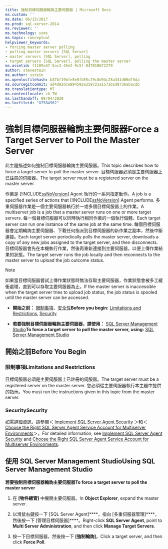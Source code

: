 ```yaml
---
title: 強制目標伺服器輪詢主要伺服器 | Microsoft Docs
ms.custom: ''
ms.date: 06/13/2017
ms.prod: sql-server-2014
ms.reviewer: ''
ms.technology: ssms
ms.topic: conceptual
helpviewer_keywords:
- forcing master server polling
- polling master servers [SQL Server]
- master servers [SQL Server], polling
- target servers [SQL Server], polling the master server
ms.assetid: f1189a47-5ac3-45e2-9c5f-847810672279
author: stevestein
ms.author: sstein
ms.openlocfilehash: b37bf19bfe8e8fb55c29c8d94c28a341d06df5da
ms.sourcegitcommit: ad4d92dce894592a259721a1571b1d8736abacdb
ms.translationtype: MT
ms.contentlocale: zh-TW
ms.lasthandoff: 08/04/2020
ms.locfileid: "87584962"
---
```

# <a name="force-a-target-server-to-poll-the-master-server"></a><span data-ttu-id="8a01b-102">強制目標伺服器輪詢主要伺服器</span><span class="sxs-lookup"><span data-stu-id="8a01b-102">Force a Target Server to Poll the Master Server</span></span>
  <span data-ttu-id="8a01b-103">此主題描述如何強制目標伺服器輪詢主要伺服器。</span><span class="sxs-lookup"><span data-stu-id="8a01b-103">This topic describes how to force a target server to poll the master server.</span></span> <span data-ttu-id="8a01b-104">目標伺服器必須是主要伺服器上已註冊的伺服器。</span><span class="sxs-lookup"><span data-stu-id="8a01b-104">The target server must be a registered server on the master server.</span></span>  
  
 <span data-ttu-id="8a01b-105">作業是 [!INCLUDE[ssNoVersion](../../includes/ssnoversion-md.md)] Agent 執行的一系列指定動作。</span><span class="sxs-lookup"><span data-stu-id="8a01b-105">A job is a specified series of actions that [!INCLUDE[ssNoVersion](../../includes/ssnoversion-md.md)] Agent performs.</span></span> <span data-ttu-id="8a01b-106">多重伺服器作業是一個主要伺服器執行於一或多個目標伺服器上的作業。</span><span class="sxs-lookup"><span data-stu-id="8a01b-106">A multiserver job is a job that a master server runs on one or more target servers.</span></span> <span data-ttu-id="8a01b-107">每一個目標伺服器可以同時執行相同作業的一個執行個體。</span><span class="sxs-lookup"><span data-stu-id="8a01b-107">Each target server can run one instance of the same job at the same time.</span></span> <span data-ttu-id="8a01b-108">每個目標伺服器會定期輪詢主要伺服器、下載任何指派到目標伺服器的新作業之副本，然後中斷連接。</span><span class="sxs-lookup"><span data-stu-id="8a01b-108">Each target server periodically polls the master server, downloads a copy of any new jobs assigned to the target server, and then disconnects.</span></span> <span data-ttu-id="8a01b-109">目標伺服器會先在本機執行作業，然後再重新連接到主要伺服器，以便上傳作業結果的狀態。</span><span class="sxs-lookup"><span data-stu-id="8a01b-109">The target server runs the job locally and then reconnects to the master server to upload the job outcome status.</span></span>  
  
> [!NOTE]  
>  <span data-ttu-id="8a01b-110">如果當目標伺服器嘗試上傳作業狀態時無法存取主要伺服器，作業狀態會被多工緩衝處理，直到可以存取主要伺服器為止。</span><span class="sxs-lookup"><span data-stu-id="8a01b-110">If the master server is inaccessible when the target server tries to upload job status, the job status is spooled until the master server can be accessed.</span></span>  
  
-   <span data-ttu-id="8a01b-111">**開始之前：** [限制事項](#Restrictions)、[安全性](#Security)</span><span class="sxs-lookup"><span data-stu-id="8a01b-111">**Before you begin:**  [Limitations and Restrictions](#Restrictions), [Security](#Security)</span></span>  
  
-   <span data-ttu-id="8a01b-112">**若要強制目標伺服器輪詢主要伺服器，請使用：**  [SQL Server Management Studio](#SSMS)</span><span class="sxs-lookup"><span data-stu-id="8a01b-112">**To force a target server to poll the master server, using:**  [SQL Server Management Studio](#SSMS)</span></span>  
  
##  <a name="before-you-begin"></a><a name="BeforeYouBegin"></a> <span data-ttu-id="8a01b-113">開始之前</span><span class="sxs-lookup"><span data-stu-id="8a01b-113">Before You Begin</span></span>  
  
###  <a name="limitations-and-restrictions"></a><a name="Restrictions"></a> <span data-ttu-id="8a01b-114">限制事項</span><span class="sxs-lookup"><span data-stu-id="8a01b-114">Limitations and Restrictions</span></span>  
 <span data-ttu-id="8a01b-115">目標伺服器必須是主要伺服器上已註冊的伺服器。</span><span class="sxs-lookup"><span data-stu-id="8a01b-115">The target server must be a registered server on the master server.</span></span> <span data-ttu-id="8a01b-116">您必須從主要伺服器執行本主題中提供的指示。</span><span class="sxs-lookup"><span data-stu-id="8a01b-116">You must run the instructions given in this topic from the master server.</span></span>  
  
###  <a name="security"></a><a name="Security"></a> <span data-ttu-id="8a01b-117">Security</span><span class="sxs-lookup"><span data-stu-id="8a01b-117">Security</span></span>  
 <span data-ttu-id="8a01b-118">如需詳細資訊，請參閱＜ [Implement SQL Server Agent Security](implement-sql-server-agent-security.md) ＞和＜ [Choose the Right SQL Server Agent Service Account for Multiserver Environments](choose-the-right-sql-server-agent-service-account-for-multiserver-environments.md)＞。</span><span class="sxs-lookup"><span data-stu-id="8a01b-118">For detailed information, see [Implement SQL Server Agent Security](implement-sql-server-agent-security.md) and [Choose the Right SQL Server Agent Service Account for Multiserver Environments](choose-the-right-sql-server-agent-service-account-for-multiserver-environments.md).</span></span>  
  
##  <a name="using-sql-server-management-studio"></a><a name="SSMS"></a> <span data-ttu-id="8a01b-119">使用 SQL Server Management Studio</span><span class="sxs-lookup"><span data-stu-id="8a01b-119">Using SQL Server Management Studio</span></span>  
 <span data-ttu-id="8a01b-120">**若要強制目標伺服器輪詢主要伺服器**</span><span class="sxs-lookup"><span data-stu-id="8a01b-120">**To force a target server to poll the master server**</span></span>  
  
1.  <span data-ttu-id="8a01b-121">在 **[物件總管]** 中展開主要伺服器。</span><span class="sxs-lookup"><span data-stu-id="8a01b-121">In **Object Explorer**, expand the master server.</span></span>  
  
2.  <span data-ttu-id="8a01b-122">以滑鼠右鍵按一下 [SQL Server Agent]\*\*\*\*，指向 [多重伺服器管理]\*\*\*\*，然後按一下 [管理目標伺服器]\*\*\*\*。</span><span class="sxs-lookup"><span data-stu-id="8a01b-122">Right-click **SQL Server Agent**, point to **Multi Server Administration**, and then click **Manage Target Servers**.</span></span>  
  
3.  <span data-ttu-id="8a01b-123">按一下目標伺服器，然後按一下 **[強制輪詢]**。</span><span class="sxs-lookup"><span data-stu-id="8a01b-123">Click a target server, and then click **Force Poll**.</span></span>  
  
  
